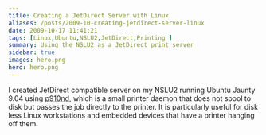 ```yaml
---
title: Creating a JetDirect Server with Linux
aliases: /posts/2009-10-creating-jetdirect-server-linux
date: 2009-10-17 11:41:21
tags: [Linux,Ubuntu,NSLU2,JetDirect,Printing ]
summary: Using the NSLU2 as a JetDirect print server
sidebar: true
images: hero.png
hero: hero.png
---
```


I created JetDirect compatible server on my NSLU2 running Ubuntu Jaunty 9.04
using [p910nd](http://p910nd.sourceforge.net/), which is a small printer daemon
that does not spool to disk but passes the job directly to the printer. It is
particularly useful for disk less Linux workstations and embedded devices that
have a printer hanging off them.
